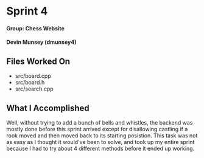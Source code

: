 # Sprint 4

#### Group: Chess Website
#### Devin Munsey (dmunsey4)

## Files Worked On
- src/board.cpp
- src/board.h
- src/search.cpp

## What I Accomplished
Well, without trying to add a bunch of bells and whistles, the backend was mostly done before this sprint arrived except for disallowing castling if a rook moved and then moved back to its starting posistion. This task was not as easy as I thought it would've been to solve, and took up my entire sprint because I had to try about 4 different methods before it ended up working. 